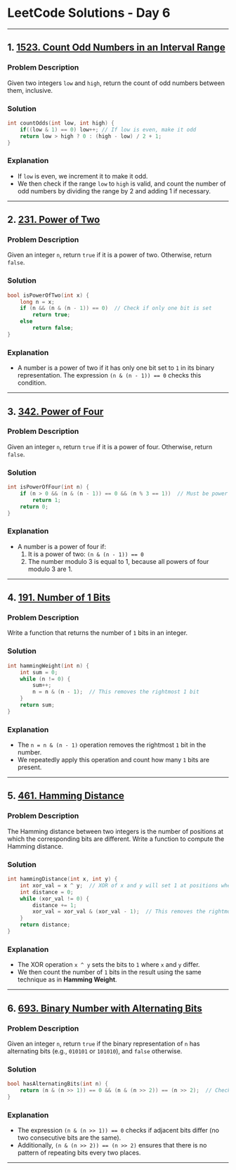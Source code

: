 
# LeetCode Solutions - Day 6

---

## 1. **[1523. Count Odd Numbers in an Interval Range](https://leetcode.com/problems/count-odd-numbers-in-an-interval-range/)**

### Problem Description

Given two integers `low` and `high`, return the count of odd numbers between them, inclusive.

### Solution

```cpp
int countOdds(int low, int high) {
    if((low & 1) == 0) low++; // If low is even, make it odd
    return low > high ? 0 : (high - low) / 2 + 1; 
}
```

### Explanation

- If `low` is even, we increment it to make it odd.
- We then check if the range `low` to `high` is valid, and count the number of odd numbers by dividing the range by 2 and adding 1 if necessary.

---

## 2. **[231. Power of Two](https://leetcode.com/problems/power-of-two/)**

### Problem Description

Given an integer `n`, return `true` if it is a power of two. Otherwise, return `false`.

### Solution

```cpp
bool isPowerOfTwo(int x) {
    long n = x;
    if (n && (n & (n - 1)) == 0)  // Check if only one bit is set
        return true;
    else 
        return false;
}
```

### Explanation

- A number is a power of two if it has only one bit set to `1` in its binary representation. The expression `(n & (n - 1)) == 0` checks this condition.

---

## 3. **[342. Power of Four](https://leetcode.com/problems/power-of-four/)**

### Problem Description

Given an integer `n`, return `true` if it is a power of four. Otherwise, return `false`.

### Solution

```cpp
int isPowerOfFour(int n) {
    if (n > 0 && (n & (n - 1)) == 0 && (n % 3 == 1))  // Must be power of 2 and n % 3 == 1 for powers of 4
        return 1;
    return 0;
}
```

### Explanation

- A number is a power of four if:
  1. It is a power of two: `(n & (n - 1)) == 0`
  2. The number modulo 3 is equal to 1, because all powers of four modulo 3 are 1.
  
---

## 4. **[191. Number of 1 Bits](https://leetcode.com/problems/number-of-1-bits/)**

### Problem Description

Write a function that returns the number of `1` bits in an integer.

### Solution

```cpp
int hammingWeight(int n) {
    int sum = 0;
    while (n != 0) {
        sum++;
        n = n & (n - 1);  // This removes the rightmost 1 bit
    }
    return sum;
}
```

### Explanation

- The `n = n & (n - 1)` operation removes the rightmost `1` bit in the number.
- We repeatedly apply this operation and count how many `1` bits are present.

---

## 5. **[461. Hamming Distance](https://leetcode.com/problems/hamming-distance/)**

### Problem Description

The Hamming distance between two integers is the number of positions at which the corresponding bits are different. Write a function to compute the Hamming distance.

### Solution

```cpp
int hammingDistance(int x, int y) {
    int xor_val = x ^ y;  // XOR of x and y will set 1 at positions where x and y differ
    int distance = 0;
    while (xor_val != 0) {
        distance += 1;
        xor_val = xor_val & (xor_val - 1);  // This removes the rightmost 1 bit
    }
    return distance;
}
```

### Explanation

- The XOR operation `x ^ y` sets the bits to `1` where `x` and `y` differ.
- We then count the number of `1` bits in the result using the same technique as in **Hamming Weight**.

---

## 6. **[693. Binary Number with Alternating Bits](https://leetcode.com/problems/binary-number-with-alternating-bits/)**

### Problem Description

Given an integer `n`, return `true` if the binary representation of `n` has alternating bits (e.g., `010101` or `101010`), and `false` otherwise.

### Solution

```cpp
bool hasAlternatingBits(int n) {
    return (n & (n >> 1)) == 0 && (n & (n >> 2)) == (n >> 2);  // Check if adjacent bits differ
}
```

### Explanation

- The expression `(n & (n >> 1)) == 0` checks if adjacent bits differ (no two consecutive bits are the same).
- Additionally, `(n & (n >> 2)) == (n >> 2)` ensures that there is no pattern of repeating bits every two places.

---
